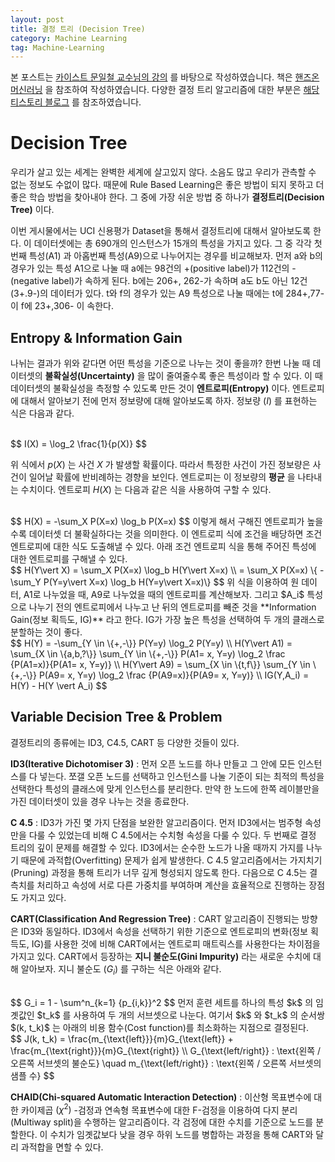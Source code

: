 ```yaml
---
layout: post
title: 결정 트리 (Decision Tree)
category: Machine Learning
tag: Machine-Learning
---
```


 본 포스트는 [카이스트 문일철 교수님의 강의](https://www.edwith.org/machinelearning1_17/joinLectures/9738) 를 바탕으로 작성하였습니다. 책은 [핸즈온 머신러닝](http://www.yes24.com/Product/Goods/59878826) 을 참조하여 작성하였습니다. 다양한 결정 트리 알고리즘에 대한 부분은 [해당 티스토리 블로그](https://ai-times.tistory.com) 를 참조하였습니다.



# Decision Tree

우리가 살고 있는 세계는 완벽한 세계에 살고있지 않다. 소음도 많고 우리가 관측할 수 없는 정보도 수없이 많다. 때문에 Rule Based Learning은 좋은 방법이 되지 못하고 더 좋은 학습 방법을 찾아내야 한다. 그 중에 가장 쉬운 방법 중 하나가 **결정트리(Decision Tree)** 이다. 

이번 게시물에서는 UCI 신용평가 Dataset을 통해서 결정트리에 대해서 알아보도록 한다. 이 데이터셋에는 총 690개의 인스턴스가 15개의 특성을 가지고 있다. 그 중 각각 첫 번째 특성(A1) 과 아홉번째 특성(A9)으로 나누어지는 경우를 비교해보자. 먼저 a와 b의 경우가 있는 특성 A1으로 나눌 때 a에는 98건의 +(positive label)가  112건의 -(negative label)가 속하게 된다. b에는 206+, 262-가 속하며 a도 b도 아닌 12건(3+.9-)의 데이터가 있다. t와 f의 경우가 있는 A9 특성으로 나눌 때에는 t에 284+,77- 이 f에 23+,306- 이 속한다.



## Entropy & Information Gain

나뉘는 결과가 위와 같다면 어떤 특성을 기준으로 나누는 것이 좋을까? 한번 나눌 때 데이터셋의 **불확실성(Uncertainty)** 을 많이 줄여줄수록 좋은 특성이라 할 수 있다. 이 때 데이터셋의 불확실성을 측정할 수 있도록 만든 것이 **엔트로피(Entropy)** 이다. 엔트로피에 대해서 알아보기 전에 먼저 정보량에 대해 알아보도록 하자. 정보량 $(I)$ 를 표현하는 식은 다음과 같다.

<br>
$$
I(X) = \log_2 \frac{1}{p(X)}
$$


위 식에서 $p(X)$ 는 사건 $X$ 가 발생할 확률이다. 따라서 특정한 사건이 가진 정보량은 사건이 일어날 확률에 반비례하는 경향을 보인다. 엔트로피는 이 정보량의 **평균** 을 나타내는 수치이다. 엔트로피 $H(X)$ 는 다음과 같은 식을 사용하여 구할 수 있다.

<br>
$$
H(X) = -\sum_X P(X=x) \log_b P(X=x)
$$
이렇게 해서 구해진 엔트로피가 높을수록 데이터셋 더 불확실하다는 것을 의미한다. 이 엔트로피 식에 조건을 배당하면 조건 엔트로피에 대한 식도 도출해낼 수 있다. 아래 조건 엔트로피 식을 통해 주어진 특성에 대한 엔트로피를 구해낼 수 있다.

<br>
$$
H(Y\vert X) = \sum_X P(X=x) \log_b H(Y\vert X=x) \\
= \sum_X P(X=x) \{ -\sum_Y P(Y=y\vert X=x) \log_b H(Y=y\vert X=x)\}
$$
위 식을 이용하여 원 데이터, A1로 나누었을 때, A9로 나누었을 때의 엔트로피를 계산해보자. 그리고 $A_i$ 특성으로 나누기 전의 엔트로피에서 나누고 난 뒤의 엔트로피를 빼준 것을 **Information Gain(정보 획득도, IG)** 라고 한다. IG가 가장 높은 특성을 선택하여 두 개의 클래스로 분할하는 것이 좋다.

<br>
$$
H(Y) = -\sum_{Y \in \{+,-\}} P(Y=y) \log_2 P(Y=y) \\
H(Y\vert A1) = \sum_{X \in \{a,b,?\}} \sum_{Y \in \{+,-\}} P(A1= x, Y=y) \log_2 \frac {P(A1=x)}{P(A1= x, Y=y)} \\
H(Y\vert A9) = \sum_{X \in \{t,f\}} \sum_{Y \in \{+,-\}} P(A9= x, Y=y) \log_2 \frac {P(A9=x)}{P(A9= x, Y=y)} \\
IG(Y,A_i) = H(Y) - H(Y \vert A_i)
$$



## Variable Decision Tree & Problem

결정트리의 종류에는 ID3, C4.5, CART 등 다양한 것들이 있다.

**ID3(Iterative Dichotomiser 3)** : 먼저 오픈 노드를 하나 만들고 그 안에 모든 인스턴스를 다 넣는다. 쪼갤 오픈 노드를 선택하고 인스턴스를 나눌 기준이 되는 최적의 특성을 선택한다 특성의 클래스에 맞게 인스턴스를 분리한다. 만약 한 노드에 한쪽 레이블만을 가진 데이터셋이 있을 경우 나누는 것을 종료한다.

**C 4.5** : ID3가 가진 몇 가지 단점을 보완한 알고리즘이다. 먼저 ID3에서는 범주형 속성만을 다룰 수 있었는데 비해 C 4.5에서는 수치형 속성을 다룰 수 있다. 두 번째로 결정 트리의 깊이 문제를 해결할 수 있다. ID3에서는 순수한 노드가 나올 때까지 가지를 나누기 때문에 과적합(Overfitting) 문제가 쉽게 발생한다. C 4.5 알고리즘에서는 가지치기(Pruning) 과정을 통해 트리가 너무 깊게 형성되지 않도록 한다. 다음으로 C 4.5는 결측치를 처리하고 속성에 서로 다른 가중치를 부여하며 계산을 효율적으로 진행하는 장점도 가지고 있다.

**CART(Classification And Regression Tree)** : CART 알고리즘이 진행되는 방향은 ID3와 동일하다. ID3에서 속성을 선택하기 위한 기준으로 엔트로피의 변화(정보 획득도, IG)를 사용한 것에 비해 CART에서는 엔트로피 매트릭스를 사용한다는 차이점을 가지고 있다. CART에서 등장하는 **지니 불순도(Gini Impurity)** 라는 새로운 수치에 대해 알아보자. 지니 불순도 $(G_i)$ 를 구하는 식은 아래와 같다.

<br/>
$$
G_i = 1 - \sum^n_{k=1} {p_{i,k}}^2
$$
먼저 훈련 세트를 하나의 특성 $k$ 의 임곗값인 $t_k$ 를 사용하여 두 개의 서브셋으로 나눈다. 여기서 $k$ 와 $t_k$ 의 순서쌍 $(k, t_k)$ 는 아래의 비용 함수(Cost function)를 최소화하는 지점으로 결정된다.

<br/>
$$
J(k, t_k) = \frac{m_{\text{left}}}{m}G_{\text{left}} + \frac{m_{\text{right}}}{m}G_{\text{right}} \\
G_{\text{left/right}} : \text{왼쪽 / 오른쪽 서브셋의 불순도} \quad 
m_{\text{left/right}} : \text{왼쪽 / 오른쪽 서브셋의 샘플 수}
$$


**CHAID(Chi-squared Automatic Interaction Detection)** : 이산형 목표변수에 대한 카이제곱 $(\chi^2)$ -검정과 연속형 목표변수에 대한 F-검정을 이용하여 다지 분리(Multiway split)을 수행하는 알고리즘이다. 각 검정에 대한 수치를 기준으로 노드를 분할한다. 이 수치가 임곗값보다 낮을 경우 하위 노드를 병합하는 과정을 통해 CART와 달리 과적합을 면할 수 있다. 




